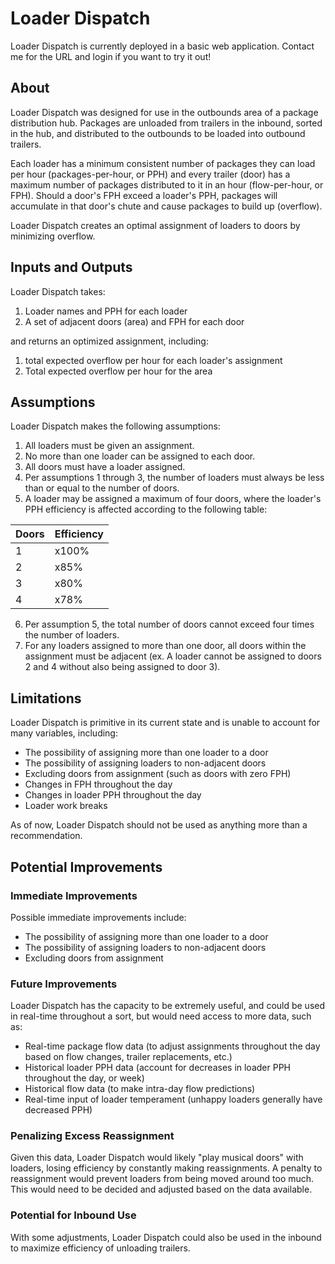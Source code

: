 # Loader Dispatch

Loader Dispatch is currently deployed in a basic web application. Contact me for the URL and login if you want to try it out!

## About
Loader Dispatch was designed for use in the outbounds area of a package distribution hub. Packages are unloaded from trailers in the inbound, sorted in the hub, and distributed to the outbounds to be loaded into outbound trailers.

Each loader has a minimum consistent number of packages they can load per hour (packages-per-hour, or PPH) and every trailer (door) has a maximum number of packages distributed to it in an hour (flow-per-hour, or FPH). Should a door's FPH exceed a loader's PPH, packages will accumulate in that door's chute and cause packages to build up (overflow).

Loader Dispatch creates an optimal assignment of loaders to doors by minimizing overflow.

## Inputs and Outputs
Loader Dispatch takes:
1. Loader names and PPH for each loader
2. A set of adjacent doors (area) and FPH for each door

and returns an optimized assignment, including:
1. total expected overflow per hour for each loader's assignment
2. Total expected overflow per hour for the area

## Assumptions
Loader Dispatch makes the following assumptions:
1. All loaders must be given an assignment.
2. No more than one loader can be assigned to each door.
3. All doors must have a loader assigned.
4. Per assumptions 1 through 3, the number of loaders must always be less than or equal to the number of doors.
5. A loader may be assigned a maximum of four doors, where the loader's PPH efficiency is affected
according to the following table:

| Doors | Efficiency |
| ----- | ---------- |
| 1     | x100%      |
| 2     | x85%       |
| 3     | x80%       |
| 4     | x78%       |

6. Per assumption 5, the total number of doors cannot exceed four times the number of loaders.
7. For any loaders assigned to more than one door, all doors within the assignment must be adjacent
(ex. A loader cannot be assigned to doors 2 and 4 without also being assigned to door 3).

## Limitations
Loader Dispatch is primitive in its current state and is unable to account for many variables, including:
- The possibility of assigning more than one loader to a door
- The possibility of assigning loaders to non-adjacent doors
- Excluding doors from assignment (such as doors with zero FPH)
- Changes in FPH throughout the day
- Changes in loader PPH throughout the day
- Loader work breaks

As of now, Loader Dispatch should not be used as anything more than a recommendation.

## Potential Improvements
### Immediate Improvements
Possible immediate improvements include:
- The possibility of assigning more than one loader to a door
- The possibility of assigning loaders to non-adjacent doors
- Excluding doors from assignment

### Future Improvements
Loader Dispatch has the capacity to be extremely useful, and could be used in real-time throughout a sort, but would need access to more data, such as:
- Real-time package flow data (to adjust assignments throughout the day based on flow changes, trailer replacements, etc.)
- Historical loader PPH data (account for decreases in loader PPH throughout the day, or week)
- Historical flow data (to make intra-day flow predictions)
- Real-time input of loader temperament (unhappy loaders generally have decreased PPH)

### Penalizing Excess Reassignment
Given this data, Loader Dispatch would likely "play musical doors" with loaders, losing efficiency by constantly making reassignments. A penalty to reassignment would prevent loaders from being moved around too much. This would need to be decided and adjusted based on the data available.

### Potential for Inbound Use
With some adjustments, Loader Dispatch could also be used in the inbound to maximize efficiency of unloading trailers.
